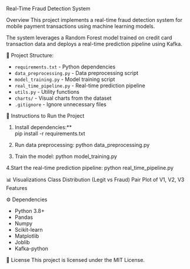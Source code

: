 ﻿Real-Time Fraud Detection System

Overview
This project implements a real-time fraud detection system for mobile payment transactions using machine learning models.

The system leverages a Random Forest model trained on credit card transaction data and deploys a real-time prediction pipeline using Kafka.

📂 Project Structure:
- `requirements.txt` - Python dependencies
- `data_preprocessing.py` - Data preprocessing script
- `model_training.py` - Model training script
- `real_time_pipeline.py` - Real-time prediction pipeline
- `utils.py` - Utility functions
- `charts/` - Visual charts from the dataset
- `.gitignore` - Ignore unnecessary files


🚀 Instructions to Run the Project
1. Install dependencies:**  
   pip install -r requirements.txt

2. Run data preprocessing:
   python data_preprocessing.py
 

3. Train the model:
   python model_training.py
   
4.Start the real-time prediction pipeline:
   python real_time_pipeline.py



 📊 Visualizations
Class Distribution (Legit vs Fraud)
Pair Plot of V1, V2, V3 Features


⚙️ Dependencies
- Python 3.8+
- Pandas
- Numpy
- Scikit-learn
- Matplotlib
- Joblib
- Kafka-python


📜 License
This project is licensed under the MIT License.

